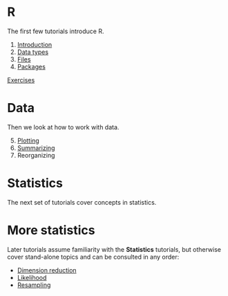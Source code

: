 # R

The first few tutorials introduce R.

1. [Introduction](Introduction.html)
2. [Data types](Data_types.html)
3. [Files](Files.html)
4. [Packages](Packages.html)

[Exercises](Exercises_1.html)

# Data

Then we look at how to work with data.

5. [Plotting](Plotting.html)
6. [Summarizing](Summarizing.html)
7. Reorganizing

# Statistics

The next set of tutorials cover concepts in statistics.

# More statistics

Later tutorials assume familiarity with the **Statistics** tutorials, but otherwise cover stand-alone topics and can be consulted in any order:

* [Dimension reduction](Dimension_reduction.html)
* [Likelihood](Likelihood.html)
* [Resampling](Resampling.html)

